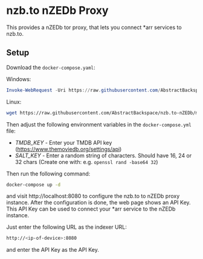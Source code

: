# nzb.to nZEDb Proxy

This provides a nZEDb tor proxy, that lets you connect *arr services to nzb.to.

## Setup

Download the `docker-compose.yaml`:

Windows:

```powershell
Invoke-WebRequest -Uri https://raw.githubusercontent.com/AbstractBackspace/nzb.to-nZEDb/master/docker-compose.yml -OutFile docker-compose.yml
```

Linux:

```bash
wget https://raw.githubusercontent.com/AbstractBackspace/nzb.to-nZEDb/master/docker-compose.yml
```

Then adjust the following environment variables in the `docker-compose.yml` file:

* *TMDB_KEY* - Enter your TMDB API key (https://www.themoviedb.org/settings/api)
* *SALT_KEY* - Enter a random string of characters. Should have 16, 24 or 32 chars (Create one with:
  e.g. `openssl rand -base64 32`)

Then run the following command:

```bash
docker-compose up -d
```

and visit http://localhost:8080 to configure the nzb.to to nZEDb proxy instance.
After the configuration is done, the web page shows an API Key.
This API Key can be used to connect your *arr service to the nZEDb instance.

Just enter the following URL as the indexer URL:

```bash
http://<ip-of-device>:8080
```

and enter the API Key as the API Key.
